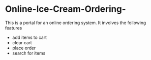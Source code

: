 # Online-Ice-Cream-Ordering-

This is a portal for an online ordering system. It involves the following features

- add items to cart
- clear cart
- place order
- search for items
